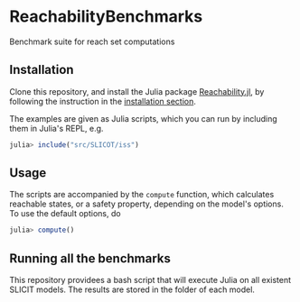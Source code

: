 # ReachabilityBenchmarks

Benchmark suite for reach set computations

## Installation

Clone this repository, and install the Julia package [Reachability.jl](https://github.com/JuliaReach/Reachability.jl),
by following the instruction in the [installation section](https://github.com/JuliaReach/Reachability.jl#installing).

The examples are given as Julia scripts, which you can run by including them in Julia's REPL, e.g.

```julia
julia> include("src/SLICOT/iss")
```

## Usage

The scripts are accompanied by the `compute` function, which calculates reachable states, or a safety property,
depending on the model's options. To use the default options, do

```julia
julia> compute()
```

## Running all the benchmarks

This repository providees a bash script that will execute Julia on all existent SLICIT models. The results are stored
in the folder of each model.
